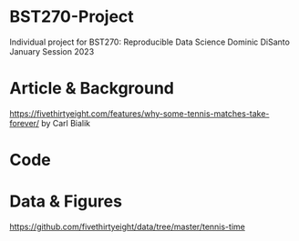 # BST270-Project
Individual project for BST270: Reproducible Data Science
Dominic DiSanto
January Session 2023


# Article & Background

https://fivethirtyeight.com/features/why-some-tennis-matches-take-forever/
by Carl Bialik

# Code


# Data & Figures

https://github.com/fivethirtyeight/data/tree/master/tennis-time
